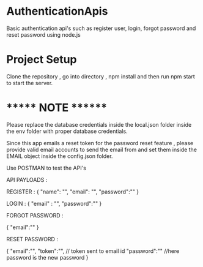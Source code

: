 # AuthenticationApis
Basic authentication api's such as register user, login, forgot password and reset password using node.js

# Project Setup
Clone the repository , go into directory , npm install and then run npm start to start the server.

# ***** NOTE ******
Please replace the database credentials inside the local.json folder inside the env folder with proper database credentials.

Since this app emails a reset token for the password reset feature , please provide valid email accounts to send the email from and set them inside the EMAIL object inside the config.json folder.

Use POSTMAN to test the API's 

API PAYLOADS :

REGISTER :
{
"name": "",
"email": "",
"password":""
}

LOGIN :
{
"email" : "",
"password":""
}

FORGOT PASSWORD :

{
 "email":""
 }
 
RESET PASSWORD :
 
 {
 "email":"",
 "token":"",  // token sent to email id
 "password":"" //here password is the new password
 }
 
